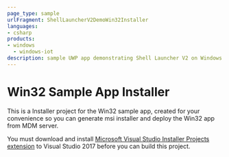 ```yaml
---
page_type: sample
urlFragment: ShellLauncherV2DemoWin32Installer
languages:
- csharp
products:
- windows
  - windows-iot
description: sample UWP app demonstrating Shell Launcher V2 on Windows 10 Enterprise from 1903 release
---
```


# Win32 Sample App Installer

This is a Installer project for the Win32 sample app, created for your convenience so you can generate msi installer and deploy the Win32 app from MDM server.

You must download and install [Microsoft Visual Studio Installer Projects extension](https://marketplace.visualstudio.com/items?itemName=visualstudioclient.MicrosoftVisualStudio2017InstallerProjects) to Visual Studio 2017 before you can build this project.